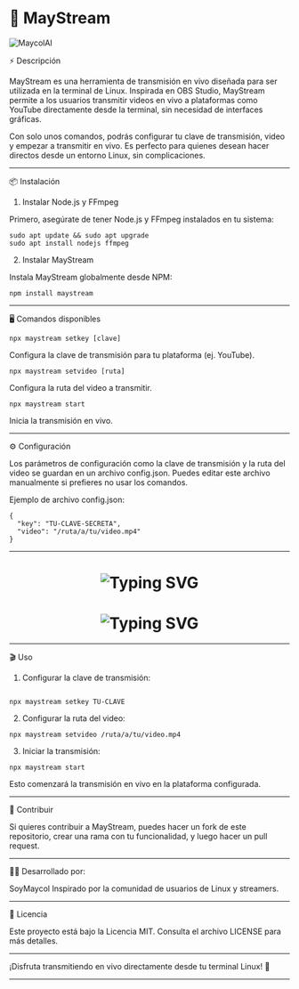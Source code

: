 # 🎥 MayStream

![MaycolAI](https://i.postimg.cc/7Yg6XQyz/14-sin-t-tulo-20250403015554.png)

⚡ Descripción

MayStream es una herramienta de transmisión en vivo diseñada para ser utilizada en la terminal de Linux. Inspirada en OBS Studio, MayStream permite a los usuarios transmitir videos en vivo a plataformas como YouTube directamente desde la terminal, sin necesidad de interfaces gráficas.

Con solo unos comandos, podrás configurar tu clave de transmisión, video y empezar a transmitir en vivo. Es perfecto para quienes desean hacer directos desde un entorno Linux, sin complicaciones.


---

📦 Instalación

1. Instalar Node.js y FFmpeg

Primero, asegúrate de tener Node.js y FFmpeg instalados en tu sistema:

```
sudo apt update && sudo apt upgrade
sudo apt install nodejs ffmpeg
```

2. Instalar MayStream

Instala MayStream globalmente desde NPM:

```
npm install maystream
```

---

🖥️ Comandos disponibles

```
npx maystream setkey [clave]
```

Configura la clave de transmisión para tu plataforma (ej. YouTube).

```
npx maystream setvideo [ruta]
```

Configura la ruta del video a transmitir.

```
npx maystream start
```

Inicia la transmisión en vivo.



---

⚙️ Configuración

Los parámetros de configuración como la clave de transmisión y la ruta del video se guardan en un archivo config.json. Puedes editar este archivo manualmente si prefieres no usar los comandos.

Ejemplo de archivo config.json:

```
{
  "key": "TU-CLAVE-SECRETA",
  "video": "/ruta/a/tu/video.mp4"
}
```

---

<h1 align="center">
  <img src="https://readme-typing-svg.herokuapp.com?font=Fira+Code&size=30&pause=5&color=37DD00&center=true&vCenter=true&width=650&lines=MayStream+📽️" alt="Typing SVG">
</h1>

<h1 align="center">
  <img src="https://readme-typing-svg.herokuapp.com?font=Fira+Code&size=30&pause=5&color=00F7FF&center=true&vCenter=true&width=650&lines=Lo+puedes+usar+en+Linux+y+Termux." alt="Typing SVG">
</h1>

---

🎬 Uso

1. Configurar la clave de transmisión:

```

npx maystream setkey TU-CLAVE
```

2. Configurar la ruta del video:

```
npx maystream setvideo /ruta/a/tu/video.mp4
```

3. Iniciar la transmisión:

```
npx maystream start
```

Esto comenzará la transmisión en vivo en la plataforma configurada.


---

🚀 Contribuir

Si quieres contribuir a MayStream, puedes hacer un fork de este repositorio, crear una rama con tu funcionalidad, y luego hacer un pull request.


---

👨‍💻 Desarrollado por:

SoyMaycol
Inspirado por la comunidad de usuarios de Linux y streamers.

---

📜 Licencia

Este proyecto está bajo la Licencia MIT. Consulta el archivo LICENSE para más detalles.


---

¡Disfruta transmitiendo en vivo directamente desde tu terminal Linux! 🚀


---
